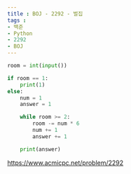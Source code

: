 ```yaml
---
title : BOJ - 2292 - 벌집
tags :
- 백준
- Python
- 2292
- BOJ
---
```


```python
room = int(input())

if room == 1:
    print(1)
else:
    num = 1
    answer = 1

    while room >= 2:
        room -= num * 6
        num += 1
        answer += 1

    print(answer)
```

https://www.acmicpc.net/problem/2292